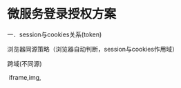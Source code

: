 # 微服务登录授权方案

一．session与cookies关系(token)

浏览器同源策略（浏览器自动判断，session与cookies作用域）

跨域(不同源)

​			iframe,img,<script src="url">（只能get读取）

跨域实现(框架)

​			jsonp	只能get(iframe,img,src)通过回调函数，老版本都支持

​			cors	浏览器+服务器（产生共识），新版本支持，现在用的用的一般都支持

二．CSRF与XSS

XSS	跨站点脚本攻击，流量攻击（黑掉足够多的站点,通过<script src=url />嵌入攻击的url），或者可以通过微博，富文本编辑嵌入script 

解决办法，使用post

CSRF	伪装请求(可以跨过需要登录的站点，利用本地已登录账号进行调用里面的api)

三．spring security(shiro与spring security)

shiro与spring security

shiro轻量级框架，spring security重量级框架

3.1spring security集成入门

​		1>.spring boot项目添加依赖

		<dependency>
			<groupId>org.springframework.boot</groupId>
			<artifactId>spring-boot-starter-security</artifactId>
		</dependency>
​		2>.编写controller

​		启动默认用户user,默认密码在控制台(Using generated security password: aa1672de-e829-4dfe-992d-84228ffc804a)

3.2spring security原理

​		1>.spring security本质是一个过滤器链

​		2>.过滤器如何加载

​			spring boot对spring security实现自动化加载、

​			默认过滤器DelegatingFilterProxy

​		3>.两个重要接口

​			UserDetailsService(数据库查用户名与密码)

​			PasswordEncoder(对密码进行加密)

过滤器UsernamePasswordAuthenticationFilter

（继承此类，重写attemptAuthentication）,

成功会调用successfulAuthentication，失败会调用unsuccessfulAuthentication

​		

四．jwt使用

五．解决同源思想sso(cas方案)

​		1.session同步

​		2.redis...

​		3.oauth(统一网关)

​		4.CAS